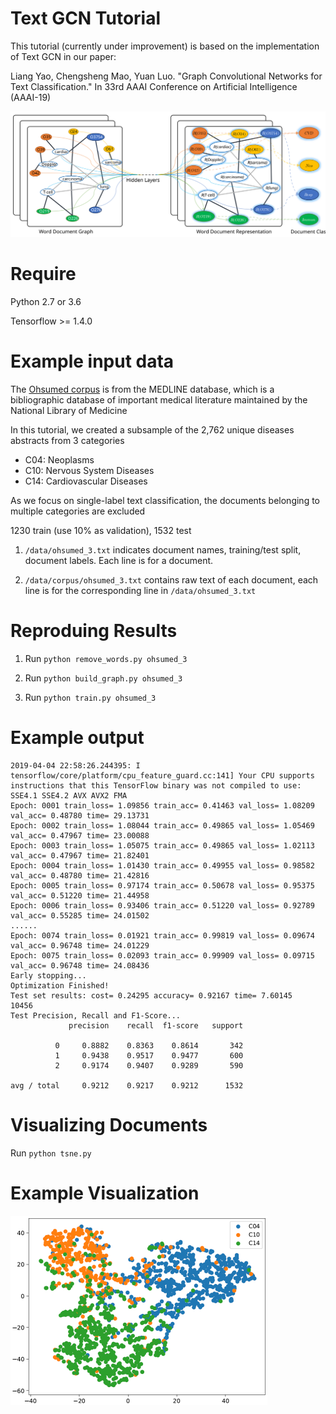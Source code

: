 # Text GCN Tutorial

This tutorial (currently under improvement) is based on the implementation of Text GCN in our paper:

Liang Yao, Chengsheng Mao, Yuan Luo. "Graph Convolutional Networks for Text Classification." In 33rd AAAI Conference on Artificial Intelligence (AAAI-19)

<img src="./figure/TextGCN.svg">

# Require

Python 2.7 or 3.6

Tensorflow >= 1.4.0

# Example input data
The <a href="http://disi.unitn.it/moschitti/corpora.htm">Ohsumed corpus</a> is from the MEDLINE database, which is a bibliographic database of important medical literature maintained by the National Library of Medicine

In this tutorial, we created a subsample of the 2,762 unique diseases abstracts from 3 categories
* C04: Neoplasms
* C10: Nervous System Diseases
* C14: Cardiovascular Diseases

As we focus on single-label text classification, the documents belonging to multiple categories are excluded

1230 train (use 10% as validation), 1532 test

1. `/data/ohsumed_3.txt` indicates document names, training/test split, document labels. Each line is for a document.

2. `/data/corpus/ohsumed_3.txt` contains raw text of each document, each line is for the corresponding line in `/data/ohsumed_3.txt`

# Reproduing Results

1. Run `python remove_words.py ohsumed_3`

2. Run `python build_graph.py ohsumed_3`

3. Run `python train.py ohsumed_3`

# Example output
```
2019-04-04 22:58:26.244395: I tensorflow/core/platform/cpu_feature_guard.cc:141] Your CPU supports instructions that this TensorFlow binary was not compiled to use: SSE4.1 SSE4.2 AVX AVX2 FMA
Epoch: 0001 train_loss= 1.09856 train_acc= 0.41463 val_loss= 1.08209 val_acc= 0.48780 time= 29.13731
Epoch: 0002 train_loss= 1.08044 train_acc= 0.49865 val_loss= 1.05469 val_acc= 0.47967 time= 23.00088
Epoch: 0003 train_loss= 1.05075 train_acc= 0.49865 val_loss= 1.02113 val_acc= 0.47967 time= 21.82401
Epoch: 0004 train_loss= 1.01430 train_acc= 0.49955 val_loss= 0.98582 val_acc= 0.48780 time= 21.42816
Epoch: 0005 train_loss= 0.97174 train_acc= 0.50678 val_loss= 0.95375 val_acc= 0.51220 time= 21.44958
Epoch: 0006 train_loss= 0.93406 train_acc= 0.51220 val_loss= 0.92789 val_acc= 0.55285 time= 24.01502
......
Epoch: 0074 train_loss= 0.01921 train_acc= 0.99819 val_loss= 0.09674 val_acc= 0.96748 time= 24.01229
Epoch: 0075 train_loss= 0.02093 train_acc= 0.99909 val_loss= 0.09715 val_acc= 0.96748 time= 24.08436
Early stopping...
Optimization Finished!
Test set results: cost= 0.24295 accuracy= 0.92167 time= 7.60145
10456
Test Precision, Recall and F1-Score...
             precision    recall  f1-score   support

          0     0.8882    0.8363    0.8614       342
          1     0.9438    0.9517    0.9477       600
          2     0.9174    0.9407    0.9289       590

avg / total     0.9212    0.9217    0.9212      1532

```
# Visualizing Documents
Run `python tsne.py`

# Example Visualization
<!--- ![Image of Ohsumed3 Tsne](/figure/ohsumed3_tsne.png | width=500) --->
<img src="./figure/ohsumed3_tsne.png" width="411" height="303">

